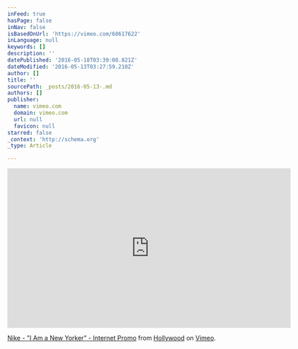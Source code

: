 ```yaml
---
inFeed: true
hasPage: false
inNav: false
isBasedOnUrl: 'https://vimeo.com/68617622'
inLanguage: null
keywords: []
description: ''
datePublished: '2016-05-18T03:39:08.821Z'
dateModified: '2016-05-13T03:27:59.210Z'
author: []
title: ''
sourcePath: _posts/2016-05-13-.md
authors: []
publisher:
  name: vimeo.com
  domain: vimeo.com
  url: null
  favicon: null
starred: false
_context: 'http://schema.org'
_type: Article

---
```

<iframe src="https://player.vimeo.com/video/68617622" width="640" height="360" frameborder="0" webkitallowfullscreen="" mozallowfullscreen="" allowfullscreen="" style=""></iframe>

[Nike - "I Am a New Yorker" - Internet Promo][0] from [Hollywood][1] on [Vimeo][2].

[0]: https://vimeo.com/68617622
[1]: https://vimeo.com/user18992023
[2]: https://vimeo.com/